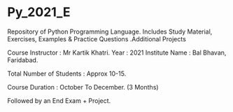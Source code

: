 # Py_2021_E
Repository of Python Programming Language. Includes Study Material, Exercises, Examples &amp; Practice Questions .Additional Projects

Course Instructor : Mr Kartik Khatri.
Year : 2021
Institute Name : Bal Bhavan, Faridabad.

Total Number of Students : Approx 10-15.

Course Duration : October To December. (3 Months)

Followed by an End Exam + Project.
